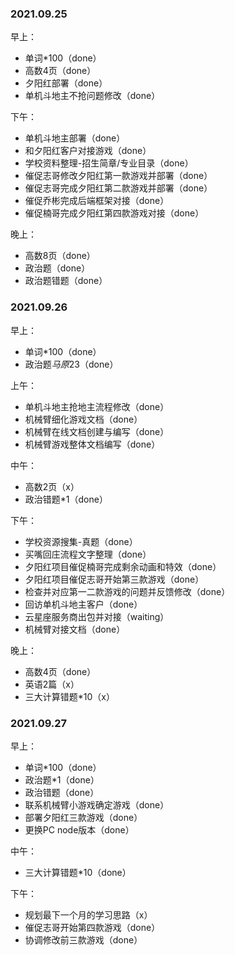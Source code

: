 ### 2021.09.25
早上：
- 单词*100（done）
- 高数4页（done）
- 夕阳红部署（done）
- 单机斗地主不抢问题修改（done）

下午：
- 单机斗地主部署（done）
- 和夕阳红客户对接游戏（done）
- 学校资料整理-招生简章/专业目录（done）
- 催促志哥修改夕阳红第一款游戏并部署（done）
- 催促志哥完成夕阳红第二款游戏并部署（done）
- 催促乔彬完成后端框架对接（done）
- 催促楠哥完成夕阳红第四款游戏对接（done）

晚上：
- 高数8页（done）
- 政治题（done）
- 政治题错题（done）



### 2021.09.26
早上：
- 单词*100（done）
- 政治题*马原*23（done）

上午：
- 单机斗地主抢地主流程修改（done）
- 机械臂细化游戏文档（done）
- 机械臂在线文档创建与编写（done）
- 机械臂游戏整体文档编写（done）

中午：
- 高数2页（x）
- 政治错题*1（done）

下午：
- 学校资源搜集-真题（done）
- 买嘴回庄流程文字整理（done）
- 夕阳红项目催促楠哥完成剩余动画和特效（done）
- 夕阳红项目催促志哥开始第三款游戏（done）
- 检查并对应第一二款游戏的问题并反馈修改（done）
- 回访单机斗地主客户（done）
- 云星座服务商出包并对接（waiting）
- 机械臂对接文档（done）

晚上：
- 高数4页（done）
- 英语2篇（x）
- 三大计算错题*10（x）


### 2021.09.27
早上：
- 单词*100（done）
- 政治题*1（done）
- 政治错题（done）
- 联系机械臂小游戏确定游戏（done）
- 部署夕阳红三款游戏（done）
- 更换PC node版本（done）

中午：
- 三大计算错题*10（done）

下午：
- 规划最下一个月的学习思路（x）
- 催促志哥开始第四款游戏（done）
- 协调修改前三款游戏（done）

